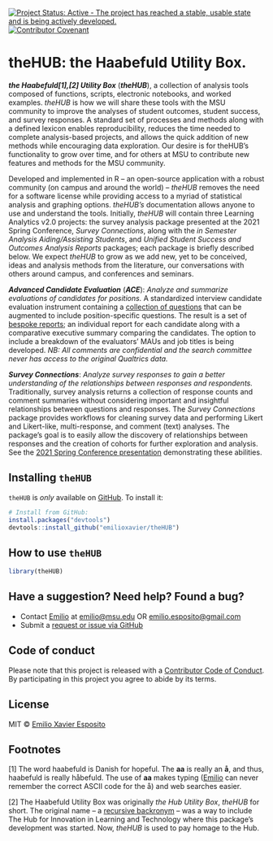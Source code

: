 
<!-- README.md is generated from README.Rmd. Please edit README.Rmd and knit. -->
<!-- badges: start -->

[![Project Status: Active - The project has reached a stable, usable
state and is being actively
developed.](https://www.repostatus.org/badges/latest/active.svg)](https://www.repostatus.org/)
[![Contributor
Covenant](https://img.shields.io/badge/Contributor%20Covenant-2.1-4baaaa.svg)](code_of_conduct.md)
<!-- badges: end -->

# theHUB: the Haabefuld Utility Box.

***the Haabefuld[1],[2] Utility Box*** (***theHUB***), a collection of
analysis tools composed of functions, scripts, electronic notebooks, and
worked examples. *theHUB* is how we will share these tools with the MSU
community to improve the analyses of student outcomes, student success,
and survey responses. A standard set of processes and methods along with
a defined lexicon enables reproducibility, reduces the time needed to
complete analysis-based projects, and allows the quick addition of new
methods while encouraging data exploration. Our desire is for theHUB’s
functionality to grow over time, and for others at MSU to contribute new
features and methods for the MSU community.

Developed and implemented in R – an open-source application with a
robust community (on campus and around the world) – *theHUB* removes the
need for a software license while providing access to a myriad of
statistical analysis and graphing options. *theHUB’s* documentation
allows anyone to use and understand the tools. Initially, *theHUB* will
contain three Learning Analytics v2.0 projects: the survey analysis
package presented at the 2021 Spring Conference, *Survey Connections*,
along with the *in Semester Analysis Aiding/Assisting Students*, and
*Unified Student Success and Outcomes Analysis Reports* packages; each
package is briefly described below. We expect *theHUB* to grow as we add
new, yet to be conceived, ideas and analysis methods from the
literature, our conversations with others around campus, and conferences
and seminars.

***Advanced Candidate Evaluation*** (***ACE***): *Analyze and summarize
evaluations of candidates for positions.* A standardized interview
candidate evaluation instrument containing a [collection of
questions](ADD%20LINK) that can be augmented to include
position-specific questions. The result is a set of [bespoke
reports](ADD%20LINK); an individual report for each candidate along with
a comparative executive summary comparing the candidates. The option to
include a breakdown of the evaluators’ MAUs and job titles is being
developed. *NB: All comments are confidential and the search committee
never has access to the original Qualtrics data.*

***Survey Connections***: *Analyze survey responses to gain a better
understanding of the relationships between responses and respondents.*
Traditionally, survey analysis returns a collection of response counts
and comment summaries without considering important and insightful
relationships between questions and responses. The *Survey Connections*
package provides workflows for cleaning survey data and performing
Likert and Likert-like, multi-response, and comment (text) analyses. The
package’s goal is to easily allow the discovery of relationships between
responses and the creation of cohorts for further exploration and
analysis. See the [2021 Spring Conference
presentation](https://docs.google.com/presentation/d/1w8LXtFxP5LtnXbGBH-ZROPJrU7pvXdxYwAk1nTHJgpM/edit?usp=sharing)
demonstrating these abilities.

<!-- _**in Semester Analysis Aiding/Assisting Students**_ (_**iSAAS**_): _Using a student’s in-semester performance and course participation data provides educators a method to identify those needing academic support._ Identifying the area(s) within a course that a student needs assistance during the semester significantly improves the student’s chance of a favorable outcome. Currently, educators identify the area(s) of needed improvement via MSU’s Enhancing Academic Success Early (EASE) reports. Automating the identification of students during the semester using gradebook data allows educators and academic units to provide students with the required resources to improve their course standing, thus leading to better student outcomes and success. However, we understand that constructing detailed EASE reports can be time-consuming, especially for educators asked to do more with fewer resources. _iSAAS_ builds on the ideas and goals of the current EASE reporting system and is an automated system to construct detailed reports using D2L course gradebook data, reducing educator load. In addition, the automated nature of iSAAS allows educators to provide earlier and more frequent reports to the student. Initially, _iSAAS_ will focus on large-enrollment, first and second-year gateway courses. -->
<!-- _**Unified Student Success and Outcomes Analysis Reports**_ (_**USOAR**_): _Provide academic units with unit-level learning analytics reports while allowing them to explore student success analysis specific to their needs and interests._ Academic units (College or Department) have a collection of student-centric analyses they perform to understand their students, the student’s success and outcomes, and evaluate the unit’s academic endeavours. One expects overlaps between the units’ analyses, yet the breadth and depth of the analysis likely differ, creating an analytics gap. The analytics gap turns into an analytics haves and have-nots situation because few units on campus have full-time analytics groups. The analysis-chasm between units will continue to expand without a resource to provide student success and outcomes analysis. A centralized resource will also reduce the significant logistical burden for units by leveraging their collective knowledge into a common analytics framework that benefits all academic units. A unified learning analytics platform allows new analytics methods to quickly propagate to the MSU community while reducing the analytics gap for those without dedicated student success and outcomes analysis groups. The _USOAR_ system is based on the belief in an egalitarian analytics ecosystem where everyone (students and academic units) benefits. -->

## Installing `theHUB`

`theHUB` is *only* available on
[GitHub](https://github.com/emilioxavier/theHUB/). To install it:

``` r
# Install from GitHub:
install.packages("devtools")
devtools::install_github("emilioxavier/theHUB")
```

## How to use `theHUB`

``` r
library(theHUB)
```

## Have a suggestion? Need help? Found a bug?

-   Contact [Emilio](https://github.com/emilioxavier/) at
    <emilio@msu.edu> OR <emilio.esposito@gmail.com>
-   Submit a [request or issue via
    GitHub](https://github.com/emilioxavier/theHUB/issues/)

## Code of conduct

Please note that this project is released with a [Contributor Code of
Conduct](https://github.com/emilioxavier/theHUB/blob/master/CONDUCT.md).
By participating in this project you agree to abide by its terms.

## License

MIT © [Emilio Xavier Esposito](https://github.com/emilioxavier/)

## Footnotes

[1] The word haabefuld is Danish for hopeful. The **aa** is really an
**å**, and thus, haabefuld is really håbefuld. The use of **aa** makes
typing ([Emilio](https://github.com/emilioxavier/) can never remember
the correct ASCII code for the å) and web searches easier.

[2] The Haabefuld Utility Box was originally *the Hub Utility Box*,
*theHUB* for short. The original name – a [recursive
backronym](https://en.wikipedia.org/wiki/Recursive_acronym) – was a way
to include The Hub for Innovation in Learning and Technology where this
package’s development was started. Now, *theHUB* is used to pay homage
to the Hub.
